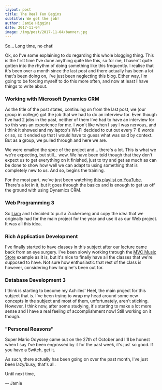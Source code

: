 ```yaml
---
layout: post
title: The Real Fun Begins
subtitle: We got the job!
author: Jamie Higgins
date: 2017-11-04
image: /img/post/2017-11-04/banner.jpg
---
```


So... Long time, no chat!

Ok, so I've some explaining to do regarding this whole blogging thing. This is the first time I've done anything quite like this, so for me, I haven't quite gotten into the rhythm of doing something like this frequently. I realise that it's been over a month since the last post and there actually has been a lot that's been doing on, I've just been neglecting this blog. Either way, I'm going to be forcing myself to do this more often, and now at least I have things to write about.

### Working with Microsoft Dynamics CRM

As the title of the post states, continuing on from the last post, we (our group in college) got the job that we had to do an interview for. Even though I've had 2 jobs in the past, neither of them I've had to have an interview for so this was an experience for me. I won't like when I say I was nervous, and I think it showed and my laptop's Wi-Fi decided to cut out every 7-8 words or so, so it ended up that I would have to guess what was said by context. But as a group, we pulled through and here we are.

We were emailed the spec of the project and... there's a lot. This is what we we're expecting, but still... wew. We have been told though that they don't expect us to get everything on it finished, just to try and get as much as can be done to show how well we can adapt to using something that is completely new to us. And so, begins the training.

For the most part, we've just been watching [this playlist on YouTube](https://www.youtube.com/playlist?list=PLvxUzKz0sTLdS9uEsypgraP0Mb_UOlFmn). There's a lot in it, but it goes through the basics and is enough to get us off the ground with using Dynamics CRM.

### Web Programming 3

So [Liam](s00148095.github.io) and I decided to pull a Zuckerberg and copy the idea that we originally had for the main project for the year and use it as our Web project. It was all this idea.

### Rich Application Development

I've finally started to have classes in this subject after our lecture came back from an eye surgery. I've been slowly working through the [MVC Music Store](https://docs.microsoft.com/en-us/aspnet/mvc/overview/older-versions/mvc-music-store/mvc-music-store-part-1) example as it is, but it's nice to finally have all the classes that we're supposed to have. Not sure how enthusiastic that rest of the class is however, considering how long he's been out for.

### Database Development 3

I think is starting to become my Achilles' Heel, the main project for this subject that is. I've been trying to wrap my head around some new concepts in the subject and most of them, unfortunately, aren't sticking. However, I think now, after some studying, it's starting to make a lot more sense and I have a real feeling of accomplishment now! Still working on it though.

### "Personal Reasons"

Super Mario Odyssey came out on the 27th of October and I'll be honest when I say I've been engrossed by it for the past week, it's just so good. If you have a Switch, get it.

As such, there actually has been going on over the past month, I've just been lazy/busy, that's all.

Until next time,

-- Jamie
